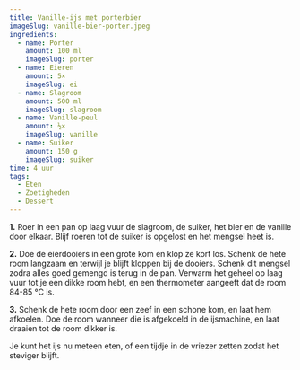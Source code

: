 ```yaml
---
title: Vanille-ijs met porterbier
imageSlug: vanille-bier-porter.jpeg
ingredients:
  - name: Porter
    amount: 100 ml
    imageSlug: porter
  - name: Eieren
    amount: 5×
    imageSlug: ei
  - name: Slagroom
    amount: 500 ml
    imageSlug: slagroom
  - name: Vanille-peul
    amount: ½×
    imageSlug: vanille
  - name: Suiker
    amount: 150 g
    imageSlug: suiker
time: 4 uur
tags:
  - Eten
  - Zoetigheden
  - Dessert
---
```


**1.** Roer in een pan op laag vuur de slagroom, de suiker, het bier en de vanille door elkaar. Blijf roeren tot de suiker is opgelost en het mengsel heet is.

**2.** Doe de eierdooiers in een grote kom en klop ze kort los. Schenk de hete room langzaam en terwijl je blijft kloppen bij de dooiers. Schenk dit mengsel zodra alles goed gemengd is terug in de pan. Verwarm het geheel op laag vuur tot je een dikke room hebt, en een thermometer aangeeft dat de room 84-85 °C is.

**3.** Schenk de hete room door een zeef in een schone kom, en laat hem afkoelen. Doe de room wanneer die is afgekoeld in de ijsmachine, en laat draaien tot de room dikker is.

Je kunt het ijs nu meteen eten, of een tijdje in de vriezer zetten zodat het steviger blijft.
